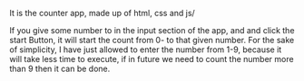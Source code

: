 It is the counter app, made up of html, css and js/

If you give some number to in the input section of the app, and and click the start Button, it will start the count from 0- to that given number. For the sake of simplicity, I have just allowed to enter the number from 1-9, because it will take less time to execute, if in future we need to count the number more than 9 then it can be done.

